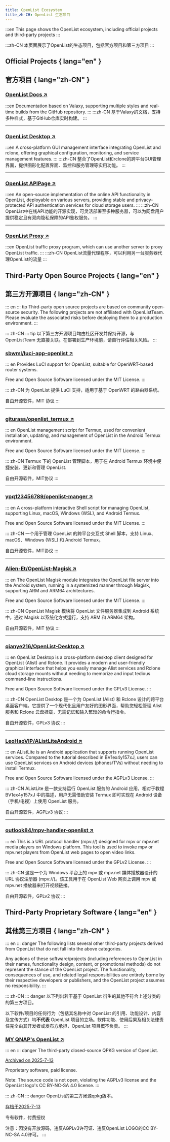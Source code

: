 ```yaml
---
title: OpenList Ecosystem
title_zh-CH: OpenList 生态项目
---
```


:::en
This page shows the OpenList ecosystem, including official projects and third-party projects
:::

:::zh-CN
本页面展示了OpenList的生态项目，包括官方项目和第三方项目
:::

## Official Projects { lang="en" }

## 官方项目 { lang="zh-CN" }

### [OpenList Docs ↗](./ecosystem/offical_docs)

:::en
Documentation based on Valaxy, supporting multiple styles and real-time builds from the GitHub repository.
:::
:::zh-CN
基于Valaxy的文档，支持多种样式，基于GitHub仓库实时构建。
:::

---

### [OpenList Desktop ↗](./ecosystem/offical_desktop)

:::en
A cross-platform GUI management interface integrating OpenList and rclone, offering graphical configuration, monitoring, and service management features.
:::
:::zh-CN
整合了OpenList和rclone的跨平台GUI管理界面，提供图形化配置界面、监控和服务管理等实用功能。
:::

---

### [OpenList APIPage ↗](./ecosystem/offical_APIpage)

:::en
An open-source implementation of the online API functionality in OpenList, deployable on various servers, providing stable and privacy-protected API authentication services for cloud storage users.
:::
:::zh-CN
OpenList中在线API功能的开源实现，可灵活部署至多种服务器，可以为网盘用户提供稳定且有双向隐私保障的API鉴权服务。
:::

---

### [OpenList Proxy ↗](./ecosystem/offical_proxy)

:::en
OpenList traffic proxy program, which can use another server to proxy OpenList traffic.
:::
:::zh-CN
OpenList流量代理程序，可以利用另一台服务器代理OpenList的流量
:::

## Third-Party Open Source Projects { lang="en" }

## 第三方开源项目 { lang="zh-CN" }

::: en
::: tip
Third-party open source projects are based on community open-source security. The following projects are not affiliated with OpenListTeam. Please evaluate the associated risks before deploying them to a production environment.
:::

::: zh-CN
::: tip
以下第三方开源项目均由社区开发并保持开源，与 OpenListTeam 无直接关联。在部署到生产环境前，请自行评估相关风险。
:::

### [sbwml/luci-app-openlist ↗](https://github.com/sbwml/luci-app-openlist)

::: en
Provides LuCI support for OpenList, suitable for OpenWRT-based router systems.

Free and Open Source Software licensed under the MIT License.
:::

::: zh-CN
为 OpenList 提供 LuCI 支持，适用于基于 OpenWRT 的路由器系统。

自由开源软件，MIT 协议
:::

---

### [giturass/openlist_termux ↗](https://github.com/giturass/openlist_termux/)

::: en
OpenList management script for Termux, used for convenient installation, updating, and management of OpenList in the Android Termux environment.

Free and Open Source Software licensed under the MIT License.
:::

::: zh-CN
Termux 下的 OpenList 管理脚本，用于在 Android Termux 环境中便捷安装、更新和管理 OpenList.

自由开源软件，MIT协议
:::

---

### [ypq123456789/openlist-manger ↗](https://github.com/ypq123456789/openlist-manger)

::: en
A cross-platform interactive Shell script for managing OpenList, supporting Linux, macOS, Windows (WSL), and Android Termux.

Free and Open Source Software licensed under the MIT License.
:::

::: zh-CN
一个用于管理 OpenList 的跨平台交互式 Shell 脚本，支持 Linux、macOS、Windows (WSL) 和 Android Termux。

自由开源软件，MIT协议
:::

---

### [Alien-Et/OpenList-Magisk ↗](https://github.com/Alien-Et/OpenList-Magisk)

::: en
The OpenList Magisk module integrates the OpenList file server into the Android system, running in a systemized manner through Magisk, supporting ARM and ARM64 architectures.

Free and Open Source Software licensed under the MIT License.
:::

::: zh-CN
OpenList Magisk 模块将 OpenList 文件服务器集成到 Android 系统中，通过 Magisk 以系统化方式运行，支持 ARM 和 ARM64 架构。

自由开源软件，MIT 协议
:::

---

### [qianye216/OpenList-Desktop ↗](https://github.com/qianye216/OpenList-Desktop)

::: en
OpenList Desktop is a cross-platform desktop client designed for OpenList (Alist) and Rclone. It provides a modern and user-friendly graphical interface that helps you easily manage Alist services and Rclone cloud storage mounts without needing to memorize and input tedious command-line instructions.

Free and Open Source Software licensed under the GPLv3 License.
:::

::: zh-CN
OpenList Desktop 是一个为 OpenList (Alist) 和 Rclone 设计的跨平台桌面客户端。它提供了一个现代化且用户友好的图形界面，帮助您轻松管理 Alist 服务和 Rclone 云盘挂载，无需记忆和输入繁琐的命令行指令。

自由开源软件，GPLv3 协议
:::

---

### [LeoHaoVIP/AListLiteAndroid ↗](https://github.com/LeoHaoVIP/AListLiteAndroid)

::: en
AListLite is an Android application that supports running OpenList services. Compared to the tutorial described in BV1ex4y157xJ, users can use OpenList services on Android devices (phones/TVs) without needing to install Termux.

Free and Open Source Software licensed under the AGPLv3 License.
:::

::: zh-CN
AListLite 是一款支持运行 OpenList 服务的 Android 应用，相对于教程 BV1ex4y157xJ 中的描述，用户无需借助安装 Termux 即可实现在 Android 设备（手机/电视）上使用 OpenList 服务。

自由开源软件，AGPLv3 协议
:::

---

### [outlook84/mpv-handler-openlist ↗](https://github.com/outlook84/mpv-handler-openlist)

::: en
This is a URL protocol handler (mpv://) designed for mpv or mpv.net media players on Windows platform. This tool is used to invoke mpv or mpv.net players from OpenList web pages to open video links.

Free and Open Source Software licensed under the GPLv2 License.
:::

::: zh-CN
这是一个为 Windows 平台上的 mpv 或 mpv.net 媒体播放器设计的 URL 协议注册器 (mpv://)。该工具用于在 OpenList Web 网页上调用 mpv 或 mpv.net 播放器来打开视频链接。

自由开源软件，GPLv2 协议
:::

## Third-Party Proprietary Software { lang="en" }

## 其他第三方项目 { lang="zh-CN" }

::: en
::: danger
The following lists several other third-party projects derived from OpenList that do not fall into the above categories.

Any actions of these software/projects (including references to OpenList in their names, functionality design, content, or promotional methods) do not represent the stance of the OpenList project. The functionality, consequences of use, and related legal responsibilities are entirely borne by their respective developers or publishers, and the OpenList project assumes no responsibility.
:::

::: zh-CN
::: danger
以下列出若干基于 OpenList 衍生的其他不符合上述分类的的第三方项目。

以下软件/项目的任何行为（包括其名称中对 OpenList 的引用、功能设计、内容及宣传方式）均**不代表** OpenList 项目的立场。软件功能、使用后果及相关法律责任完全由其开发者或发布方承担，OpenList 项目概不负责。
:::

### [MY QNAP's OpenList ↗](https://www.myqnap.org/product/openlist/)
::: en
::: danger
The third-party closed-source QPKG version of OpenList.

[Archived on 2025-7-13](https://web.archive.org/web/20250713005135/https://www.myqnap.org/product/openlist/)

Proprietary software, paid license.

Note: The source code is not open, violating the AGPLv3 license and the OpenList logo's CC BY-NC-SA 4.0 license.
:::

::: zh-CN
::: danger
OpenList的第三方闭源qpkg版本。

[存档于2025-7-13](https://web.archive.org/web/20250713005135/https://www.myqnap.org/product/openlist/)

专有软件，付费授权

注意：因没有开放源码，违反AGPLv3许可证、违反OpenList LOGO的CC BY-NC-SA 4.0许可。
:::

